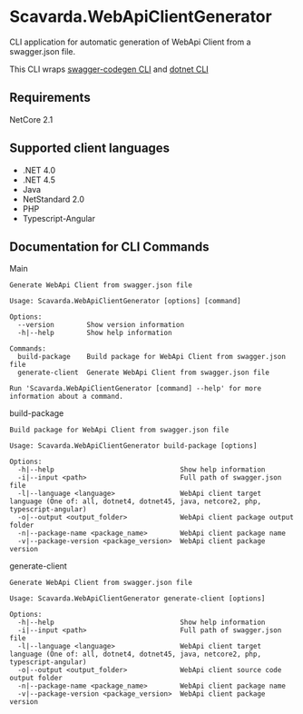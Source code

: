 # Scavarda.WebApiClientGenerator

CLI application for automatic generation of WebApi Client from a swagger.json file.

This CLI wraps [swagger-codegen CLI]("https://github.com/swagger-api/swagger-codegen") and [dotnet CLI]("https://docs.microsoft.com/it-it/dotnet/core/tools/?tabs=netcore2x") 

## Requirements
NetCore 2.1

## Supported client languages
- .NET 4.0 
- .NET 4.5
- Java
- NetStandard 2.0
- PHP
- Typescript-Angular

## Documentation for CLI Commands

Main
```
Generate WebApi Client from swagger.json file

Usage: Scavarda.WebApiClientGenerator [options] [command]

Options:
  --version        Show version information
  -h|--help        Show help information

Commands:
  build-package    Build package for WebApi Client from swagger.json file
  generate-client  Generate WebApi Client from swagger.json file

Run 'Scavarda.WebApiClientGenerator [command] --help' for more information about a command.
```

build-package 
```
Build package for WebApi Client from swagger.json file

Usage: Scavarda.WebApiClientGenerator build-package [options]

Options:
  -h|--help                               Show help information
  -i|--input <path>                       Full path of swagger.json file
  -l|--language <language>                WebApi client target language (One of: all, dotnet4, dotnet45, java, netcore2, php, typescript-angular)
  -o|--output <output_folder>             WebApi client package output folder
  -n|--package-name <package_name>        WebApi client package name
  -v|--package-version <package_version>  WebApi client package version
```

generate-client
```
Generate WebApi Client from swagger.json file

Usage: Scavarda.WebApiClientGenerator generate-client [options]

Options:
  -h|--help                               Show help information
  -i|--input <path>                       Full path of swagger.json file
  -l|--language <language>                WebApi client target language (One of: all, dotnet4, dotnet45, java, netcore2, php, typescript-angular)
  -o|--output <output_folder>             WebApi client source code output folder
  -n|--package-name <package_name>        WebApi client package name
  -v|--package-version <package_version>  WebApi client package version
```